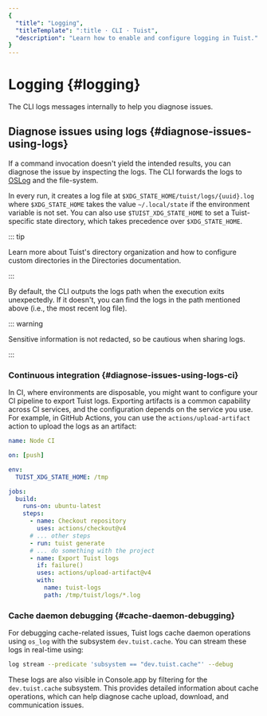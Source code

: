 ```yaml
---
{
  "title": "Logging",
  "titleTemplate": ":title · CLI · Tuist",
  "description": "Learn how to enable and configure logging in Tuist."
}
---
```

# Logging {#logging}

The CLI logs messages internally to help you diagnose issues.

## Diagnose issues using logs {#diagnose-issues-using-logs}

If a command invocation doesn't yield the intended results, you can diagnose the
issue by inspecting the logs. The CLI forwards the logs to
[OSLog](https://developer.apple.com/documentation/os/oslog) and the file-system.

In every run, it creates a log file at `$XDG_STATE_HOME/tuist/logs/{uuid}.log`
where `$XDG_STATE_HOME` takes the value `~/.local/state` if the environment
variable is not set. You can also use `$TUIST_XDG_STATE_HOME` to set a
Tuist-specific state directory, which takes precedence over `$XDG_STATE_HOME`.

::: tip
<!-- -->
Learn more about Tuist's directory organization and how to configure custom
directories in the <LocalizedLink href="/cli/directories">Directories
documentation</LocalizedLink>.
<!-- -->
:::

By default, the CLI outputs the logs path when the execution exits unexpectedly.
If it doesn't, you can find the logs in the path mentioned above (i.e., the most
recent log file).

::: warning
<!-- -->
Sensitive information is not redacted, so be cautious when sharing logs.
<!-- -->
:::

### Continuous integration {#diagnose-issues-using-logs-ci}

In CI, where environments are disposable, you might want to configure your CI
pipeline to export Tuist logs. Exporting artifacts is a common capability across
CI services, and the configuration depends on the service you use. For example,
in GitHub Actions, you can use the `actions/upload-artifact` action to upload
the logs as an artifact:

```yaml
name: Node CI

on: [push]

env:
  TUIST_XDG_STATE_HOME: /tmp

jobs:
  build:
    runs-on: ubuntu-latest
    steps:
      - name: Checkout repository
        uses: actions/checkout@v4
      # ... other steps
      - run: tuist generate
      # ... do something with the project
      - name: Export Tuist logs
        if: failure()
        uses: actions/upload-artifact@v4
        with:
          name: tuist-logs
          path: /tmp/tuist/logs/*.log
```

### Cache daemon debugging {#cache-daemon-debugging}

For debugging cache-related issues, Tuist logs cache daemon operations using
`os_log` with the subsystem `dev.tuist.cache`. You can stream these logs in
real-time using:

```bash
log stream --predicate 'subsystem == "dev.tuist.cache"' --debug
```

These logs are also visible in Console.app by filtering for the
`dev.tuist.cache` subsystem. This provides detailed information about cache
operations, which can help diagnose cache upload, download, and communication
issues.

